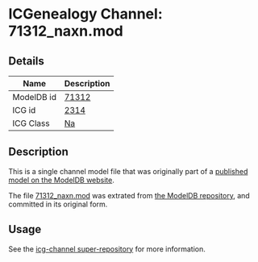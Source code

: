 # ICGenealogy Channel: 71312\_naxn.mod

## Details

Name | Description
---- | -----------
ModelDB id | [71312](http://senselab.med.yale.edu/ModelDB/ShowModel.cshtml?model=71312)
ICG id | [2314](http://icg.neurotheory.ox.ac.uk/channels/2/2314)
ICG Class | [Na](http://icg.neurotheory.ox.ac.uk/channels/2)

## Description

This is a single channel model file that was originally part of a [published model on the ModelDB website](http://senselab.med.yale.edu/mModelDB/ShowModel.cshtml?model=71312).

The file [71312\_naxn.mod](71312_naxn.mod) was extrated from [the ModelDB repository](http://senselab.med.yale.edu/ModelDB/ShowModel.cshtml?model=71312), and committed in its original form.

## Usage

See the [icg-channel super-repository](https://github.com/icgenealogy/icg-channels) for more information.